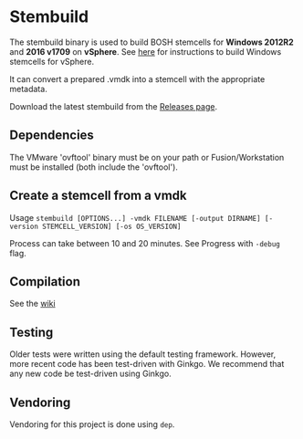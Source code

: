 # Stembuild

The stembuild binary is used to build BOSH stemcells for **Windows 2012R2** and **2016 v1709** on **vSphere**. See [here](https://github.com/cloudfoundry-incubator/bosh-windows-stemcell-builder/wiki/Creating-a-vSphere-Stemcell-by-Hand) for instructions to build Windows stemcells for vSphere.

It can convert a prepared .vmdk into a stemcell with the appropriate metadata.

Download the latest stembuild from the [Releases page](https://github.com/pivotal-cf-experimental/stembuild/releases).

## Dependencies
The VMware 'ovftool' binary must be on your path or Fusion/Workstation must be installed (both include the 'ovftool').

## Create a stemcell from a vmdk

Usage `stembuild [OPTIONS...] -vmdk FILENAME [-output DIRNAME] [-version STEMCELL_VERSION] [-os OS_VERSION]`

Process can take between 10 and 20 minutes. See Progress with `-debug` flag.

## Compilation

See the [wiki](https://github.com/pivotal-cf-experimental/stembuild/wiki/build-stembuild)

## Testing

Older tests were written using the default testing framework.  However, more recent code
has been test-driven with Ginkgo.  We recommend that any new code be test-driven using Ginkgo.

## Vendoring

Vendoring for this project is done using `dep`.
